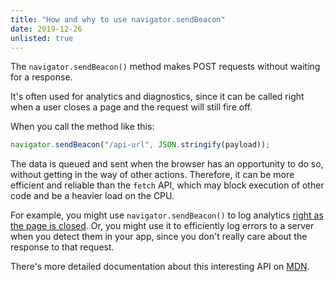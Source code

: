 ```yaml
---
title: "How and why to use navigator.sendBeacon"
date: 2019-12-26
unlisted: true
---
```


The `navigator.sendBeacon()` method makes POST requests without waiting for a response.

It's often used for analytics and diagnostics, since it can be called right when a user closes a page and the request will still fire off.

When you call the method like this:

```jsx
navigator.sendBeacon("/api-url", JSON.stringify(payload));
```

The data is queued and sent when the browser has an opportunity to do so, without getting in the way of other actions. Therefore, it can be more efficient and reliable than the `fetch` API, which may block execution of other code and be a heavier load on the CPU.

For example, you might use `navigator.sendBeacon()` to log analytics [right as the page is closed](https://developer.mozilla.org/en-US/docs/Web/API/Window/beforeunload_event). Or, you might use it to efficiently log errors to a server when you detect them in your app, since you don't really care about the response to that request.

There's more detailed documentation about this interesting API on [MDN](https://developer.mozilla.org/en-US/docs/Web/API/Navigator/sendBeacon).
